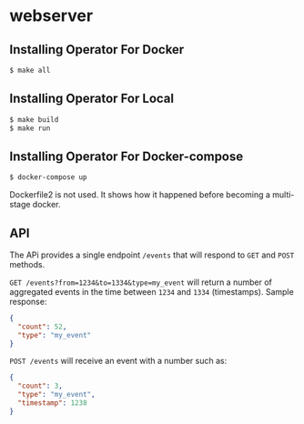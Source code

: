 # webserver

## Installing Operator For Docker

```bash
$ make all
```

## Installing Operator For Local

```bash
$ make build
$ make run
```
## Installing Operator For Docker-compose

```bash
$ docker-compose up    
```

Dockerfile2 is not used. It shows how it happened before becoming a multi-stage docker.
 

## API

The APi provides a single endpoint `/events` that will respond to `GET` and `POST` methods.

`GET /events?from=1234&to=1334&type=my_event` will return a number of aggregated events in the time between `1234` and `1334` (timestamps).
Sample response:
```json
{
  "count": 52,
  "type": "my_event"
}
```

`POST /events` will receive an event with a number such as:
```json
{
  "count": 3,
  "type": "my_event",
  "timestamp": 1238
}
```
